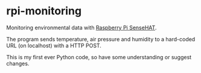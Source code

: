 # rpi-monitoring

Monitoring environmental data with [Raspberry Pi SenseHAT](https://www.raspberrypi.org/products/sense-hat/).

The program sends temperature, air pressure and humidity to a hard-coded URL (on localhost) with a HTTP POST.

This is my first ever Python code, so have some understanding or suggest changes.
